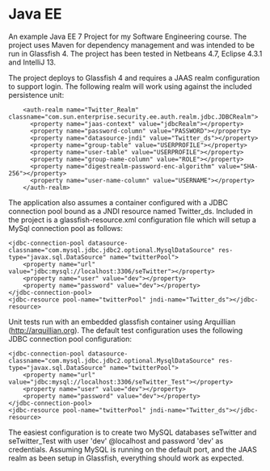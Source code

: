 Java EE
==============

An example Java EE 7 Project for my Software Engineering course. The project uses Maven for dependency management and was intended to be run in Glassfish 4. The project has been tested in Netbeans 4.7, Eclipse 4.3.1 and IntelliJ 13.

The project deploys to Glassfish 4 and requires a JAAS realm configuration to support login. The following realm will work using against the included persistence unit: 

        <auth-realm name="Twitter_Realm" classname="com.sun.enterprise.security.ee.auth.realm.jdbc.JDBCRealm">
          <property name="jaas-context" value="jdbcRealm"></property>
          <property name="password-column" value="PASSWORD"></property>
          <property name="datasource-jndi" value="Twitter_ds"></property>
          <property name="group-table" value="USERPROFILE"></property>
          <property name="user-table" value="USERPROFILE"></property>
          <property name="group-name-column" value="ROLE"></property>
          <property name="digestrealm-password-enc-algorithm" value="SHA-256"></property>
          <property name="user-name-column" value="USERNAME"></property>
        </auth-realm>

The application also assumes a container configured with a JDBC connection pool bound as a JNDI resource named 
Twitter_ds. Included in the project is a glassfish-resource.xml configuration file which will setup a MySql 
connection pool as follows: 

    <jdbc-connection-pool datasource-classname="com.mysql.jdbc.jdbc2.optional.MysqlDataSource" res-type="javax.sql.DataSource" name="twitterPool">
        <property name="url" value="jdbc:mysql://localhost:3306/seTwitter"></property>
        <property name="user" value="dev"></property>
        <property name="password" value="dev"></property>
    </jdbc-connection-pool>
    <jdbc-resource pool-name="twitterPool" jndi-name="Twitter_ds"></jdbc-resource>

Unit tests run with an embedded glassfish container using Arquillian (http://arquillian.org). The default test 
configuration uses the following JDBC connection pool configuration:

    <jdbc-connection-pool datasource-classname="com.mysql.jdbc.jdbc2.optional.MysqlDataSource" res-type="javax.sql.DataSource" name="twitterPool">
        <property name="url" value="jdbc:mysql://localhost:3306/seTwitter_Test"></property>
        <property name="user" value="dev"></property>
        <property name="password" value="dev"></property>
    </jdbc-connection-pool>
    <jdbc-resource pool-name="twitterPool" jndi-name="Twitter_ds"></jdbc-resource>

The easiest configuration is to create two MySQL databases seTwitter and seTwitter_Test with user 'dev' @localhost and password 'dev' as credentials. Assuming MySQL is running on the default port, and the JAAS realm as been setup in Glassfish, everything should work as expected.
